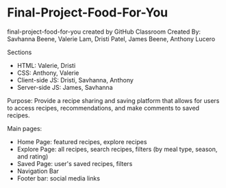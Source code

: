 # Final-Project-Food-For-You
final-project-food-for-you created by GitHub Classroom
Created By: Savhanna Beene, Valerie Lam, Dristi Patel, James Beene, Anthony Lucero

Sections
  - HTML: Valerie, Dristi
  - CSS: Anthony, Valerie
  - Client-side JS: Dristi, Savhanna, Anthony
  - Server-side JS: James, Savhanna

Purpose: Provide a recipe sharing and saving platform that allows for users to access recipes, recommendations, and make comments to saved recipes.

Main pages:
  - Home Page: featured recipes, explore recipes
  - Explore Page: all recipes, search recipes, filters (by meal type, season, and rating)
  - Saved Page: user's saved recipes, filters
  - Navigation Bar
  - Footer bar: social media links
